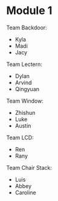 # Module 1

Team Backdoor:

* Kyla
* Madi
* Jacy

Team Lectern:

* Dylan
* Arvind
* Qingyuan
  
Team Window:

* Zhishun
* Luke
* Austin

Team LCD:

* Ren
* Rany

Team Chair Stack:

* Luis
* Abbey
* Caroline
